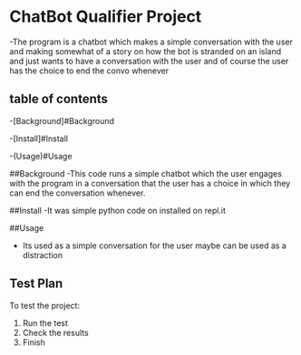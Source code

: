 # ChatBot Qualifier Project

-The program is a chatbot which makes a simple conversation with the user and making somewhat of a story on how the bot is stranded on an island and just wants to have a conversation with the user and of course the user has the choice to end the convo whenever 

## table of contents 

-[Background]#Background

-[Install]#Install

-(Usage)#Usage

##Background
-This code runs a simple chatbot which the user engages with the program in a conversation that the user has a choice in which they can end the conversation whenever.

##Install
-It was simple python code on installed on repl.it

##Usage
- Its used as a simple conversation for the user maybe can be used as a distraction 
## Test Plan

To test the project:

1.  Run the test
2.  Check the results
3.  Finish